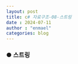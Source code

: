 ```yaml
---
layout: post
title: c# 자료구조-08-스트링
date : 2024-07-11
author : "enmael"
categories: blog
---
```

<h3>● 스트링 </h3>

<span style="font-size: 15px;">

</span>
